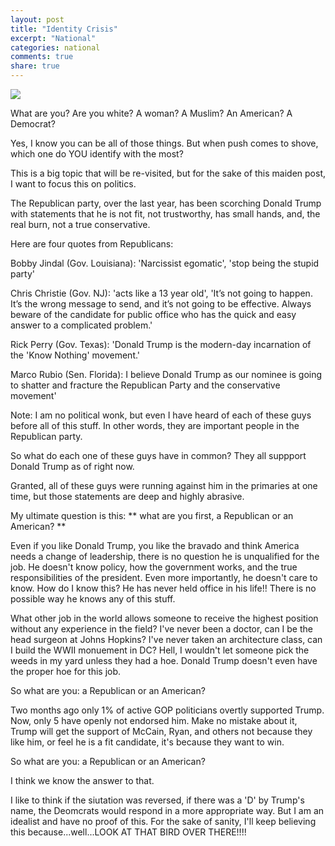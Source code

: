 ```yaml
---
layout: post
title: "Identity Crisis"
excerpt: "National"
categories: national
comments: true
share: true
---
```



![](http://www.breitbartunmasked.com/wp-content/uploads/2015/04/jenner.jpg)

What are you? Are you white? A woman? A Muslim? An American? A Democrat?

Yes, I know you can be all of those things. But when push comes to shove, which one do YOU identify with the most?


This is a big topic that will be re-visited, but for the sake of this maiden post, I want to focus this on politics. 


The Republican party, over the last year, has been scorching Donald Trump with statements that he is not fit, not trustworthy, has small hands, and, the real burn, not a true conservative.


Here are four quotes from Republicans:


Bobby Jindal (Gov. Louisiana): 'Narcissist egomatic', 'stop being the stupid party'

Chris Christie (Gov. NJ): 'acts like a 13 year old', 'It’s not going to happen. It’s the wrong message to send, and it’s not going to be effective. Always beware of the candidate for public office who has the quick and easy answer to a complicated problem.'

Rick Perry (Gov. Texas): 'Donald Trump is the modern-day incarnation of the 'Know Nothing' movement.'

Marco Rubio (Sen. Florida): I believe Donald Trump as our nominee is going to shatter and fracture the Republican Party and the conservative movement'


Note: I am no political wonk, but even I have heard of each of these guys before all of this stuff. In other words, they are important people in the Republican party.



So what do each one of these guys have in common? They all suppport Donald Trump as of right now.





Granted, all of these guys were running against him in the primaries at one time, but those statements are deep and highly abrasive. 

My ultimate question is this: ** what are you first, a Republican or an American? **


Even if you like Donald Trump, you like the bravado and think America needs a change of leadership, there is no question he is unqualified for the job. He doesn't know policy, how the government works, and the true responsibilities of the president. Even more importantly, he doesn't care to know. How do I know this? He has never held office in his life!! There is no possible way he knows any of this stuff. 

What other job in the world allows someone to receive the highest position without any experience in the field? I've never been a doctor, can I be the head surgeon at Johns Hopkins? I've never taken an architecture class, can I build the WWII monuement in DC? Hell, I wouldn't let someone pick the weeds in my yard unless they had a hoe. Donald Trump doesn't even have the proper hoe for this job. 

So what are you: a Republican or an American?


Two months ago only 1% of active GOP politicians overtly supported Trump. Now, only 5 have openly not endorsed him. Make no mistake about it, Trump will get the support of McCain, Ryan, and others not because they like him, or feel he is a fit candidate, it's because they want to win. 

So what are you: a Republican or an American?

I think we know the answer to that.




I like to think if the siutation was reversed, if there was a 'D' by Trump's name, the Deomcrats would respond in a more appropriate way. But I am an idealist and have no proof of this. For the sake of sanity, I'll keep believing this because...well...LOOK AT THAT BIRD OVER THERE!!!!












